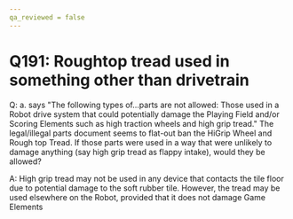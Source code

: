 ```yaml
---
qa_reviewed = false
---
```


# Q191: Roughtop tread used in something other than drivetrain

Q: <RG01> a. says "The following types of...parts are not allowed: Those used in a Robot drive system that could potentially damage the Playing Field and/or Scoring
Elements such as high traction wheels and high grip tread." The legal/illegal parts document seems to flat-out ban the HiGrip Wheel and Rough top Tread. If those parts were used in a way that were unlikely to damage anything (say high grip tread as flappy intake), would they be allowed?

A: High grip tread may not be used in any device that contacts the tile floor due to potential damage to the soft rubber tile. However, the tread may be used elsewhere on the Robot, provided that it does not damage Game Elements